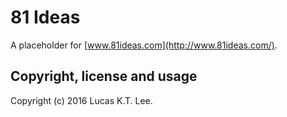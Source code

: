 # 81 Ideas

A placeholder for [www.81ideas.com](http://www.81ideas.com/).

## Copyright, license and usage

Copyright (c) 2016 Lucas K.T. Lee. 

